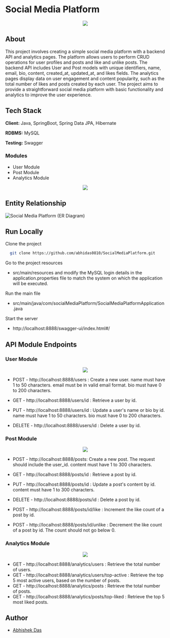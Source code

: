 # Social Media Platform

<p align="center">
  <img src="https://www.linkpicture.com/q/SocialMediaPlatform.png"/>
</p>

## About

This project involves creating a simple social media platform with a backend API and analytics pages. The platform allows users to perform CRUD operations for user profiles and posts and like and unlike posts. The backend API includes User and Post models with unique identifiers, name, email, bio, content, created_at, updated_at, and likes fields. The analytics pages display data on user engagement and content popularity, such as the total number of likes and posts created by each user. The project aims to provide a straightforward social media platform with basic functionality and analytics to improve the user experience.

## Tech Stack

**Client:** Java, SpringBoot, Spring Data JPA, Hibernate

**RDBMS:** MySQL

**Testing:** Swagger


### Modules
- User Module
- Post Module
-	Analytics Module

<p align="center">
  <img src="https://www.linkpicture.com/q/SocialMediaPlatform_1.png"/>
</p>

##  Entity Relationship

![Social Media Platform (ER Diagram)](https://www.linkpicture.com/q/Social-Media-Platform-ER-Diagram.png)

## Run Locally

Clone the project

```bash
  git clone https://github.com/abhidas0810/SocialMediaPlatform.git
```

Go to the project resources

-  src/main/resources and modify the MySQL login details in the application.properties file to match the system on which the application will be executed.

Run the main file

- src/main/java/com/socialMediaPlatform/SocialMediaPlatformApplication.java

Start the server

 - http://localhost:8888/swagger-ui/index.html#/

## API Module Endpoints

### User Module

<p align="center">
  <img src="https://www.linkpicture.com/q/SocialMediaPlatform_2.png"/>
</p>

* POST - http://localhost:8888/users : Create a new user.
  name must have 1 to 50 characters.
  email must be in valid email format.
  bio must have 0 to 200 characters.

* GET - http://localhost:8888/users/id : Retrieve a user by id.
* PUT - http://localhost:8888/users/id : Update a user's name or bio by id.
  name must have 1 to 50 characters.
  bio must have 0 to 200 characters.

* DELETE - http://localhost:8888/users/id : Delete a user by id.

### Post Module

<p align="center">
  <img src="https://www.linkpicture.com/q/SocialMediaPlatform_3.png"/>
</p>

* POST - http://localhost:8888/posts: Create a new post. The request should include the user_id.
  content must have 1 to 300 characters. 

* GET - http://localhost:8888/posts/id : Retrieve a post by id.
* PUT - http://localhost:8888/posts/id : Update a post's content by id.
  content must have 1 to 300 characters.

* DELETE - http://localhost:8888/posts/id : Delete a post by id.
* POST - http://localhost:8888/posts/id/like : Increment the like count of a post by id.
* POST - http://localhost:8888/posts/id/unlike : Decrement the like count of a post by id. The count should not go below 0.

### Analytics Module

<p align="center">
  <img src="https://www.linkpicture.com/q/SocialMediaPlatform_4.png"/>
</p>

* GET - http://localhost:8888/analytics/users : Retrieve the total number of users.
* GET - http://localhost:8888/analytics/users/top-active : Retrieve the top 5 most active users, based on the number of posts.
* GET - http://localhost:8888/analytics/posts : Retrieve the total number of posts.
* GET - http://localhost:8888/analytics/posts/top-liked : Retrieve the top 5 most liked posts.

## Author
- [Abhishek Das](https://github.com/abhidas0810)
